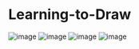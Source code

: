 # Learning-to-Draw

![image](https://github.com/user-attachments/assets/27e8568c-0bee-427c-8f86-e669cb91fb7f)
![image](https://github.com/user-attachments/assets/4f9d0d38-04e3-4a29-a0d3-6263e8308d43)
![image](https://github.com/user-attachments/assets/b0ce25f2-30fd-483a-a2eb-c10eb9811d6a)
![image](https://github.com/user-attachments/assets/c19e06f4-56d1-405f-ab74-9e43209fb096)
